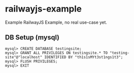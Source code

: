 railwayjs-example
=================

Example RailwayJS Example, no real use-case yet.

DB Setup (mysql)
----------------

	mysql> CREATE DATABASE testingsite;
	mysql> GRANT ALL PRIVILEGES ON testingsite.* TO "testing-site"@"localhost" IDENTIFIED BY "th1s1sMYt3st1ngs1t3";
	mysql> FLUSH PRIVILEGES;
	mysql> EXIT
